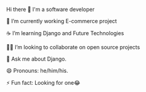 
Hi there 👋
I'm a software developer

🔭 I’m currently working E-commerce project

☕ I’m learning Django and Future Technologies

🧑‍💻 I’m looking to collaborate on open source projects

💬 Ask me about Django.

😄 Pronouns: he/him/his.

⚡ Fun fact: Looking for one😂
